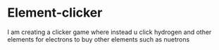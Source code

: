 # Element-clicker
I am creating a clicker game where instead u click hydrogen and other elements for electrons to buy other elements such as nuetrons
